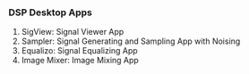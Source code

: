 ### DSP Desktop Apps
 1. SigView: Signal Viewer App
 2. Sampler: Signal Generating and Sampling App with Noising
 3. Equalizo: Signal Equalizing App
 4. Image Mixer: Image Mixing App
